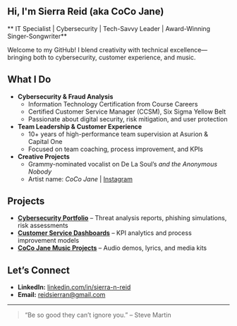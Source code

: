 ## Hi, I'm Sierra Reid (aka CoCo Jane)  
** IT Specialist | Cybersecurity | Tech-Savvy Leader | Award-Winning Singer-Songwriter**

Welcome to my GitHub! I blend creativity with technical excellence—bringing both to cybersecurity, customer experience, and music.

## What I Do
- **Cybersecurity & Fraud Analysis**
  - Information Technology Certification from Course Careers
  - Certified Customer Service Manager (CCSM), Six Sigma Yellow Belt
  - Passionate about digital security, risk mitigation, and user protection
- **Team Leadership & Customer Experience**
  - 10+ years of high-performance team supervision at Asurion & Capital One
  - Focused on team coaching, process improvement, and KPIs
- **Creative Projects**
  - Grammy-nominated vocalist on De La Soul’s *and the Anonymous Nobody*
  - Artist name: *CoCo Jane* | [Instagram](https://instagram.com) 

## Projects
- **[Cybersecurity Portfolio](#)** – Threat analysis reports, phishing simulations, risk assessments  
- **[Customer Service Dashboards](#)** – KPI analytics and process improvement models  
- **[CoCo Jane Music Projects](#)** – Audio demos, lyrics, and media kits  

## Let’s Connect
- **LinkedIn:** [linkedin.com/in/sierra-n-reid](#)
- **Email:** reidsierran@gmail.com


---

> “Be so good they can’t ignore you.” – Steve Martin

